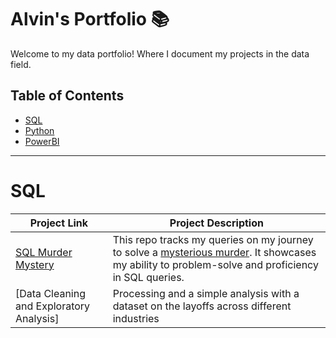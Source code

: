 # Alvin's Portfolio 📚

Welcome to my data portfolio! Where I document my projects in the data field.

## Table of Contents
 - [SQL](#sql)
 - [Python](#python)
 - [PowerBI](#powerbi)

***

# SQL

| Project Link | Project Description
|---|---|
| [SQL Murder Mystery](https://github.com/AlvinOng98/SQL/blob/main/SQL%20Murder%20Mystery.md) | This repo tracks my queries on my journey to solve a [mysterious murder](https://mystery.knightlab.com/). It showcases my ability to problem-solve and proficiency in SQL queries. |
| [Data Cleaning and Exploratory Analysis] | Processing and a simple analysis with a dataset on the layoffs across different industries | 
